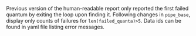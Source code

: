 Previous version of the human-readable report only reported the first failed quantum by exiting the loop upon finding it. Following changes in `pipe_base`, display only counts of failures for `len(failed_quanta)>5`. Data ids can be found in yaml file listing error messages.